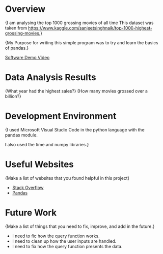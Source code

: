 # Overview

{I am analysing the top 1000 grossing movies of all time This dataset was taken from https://www.kaggle.com/sanjeetsinghnaik/top-1000-highest-grossing-movies.}

{My Purpose for writing this simple program was to try and learn the basics of pandas.}


[Software Demo Video](https://www.youtube.com/watch?v=hlC86ZD7twA)

# Data Analysis Results

{What year had the highest sales?}
{How many movies grossed over a billion?}

# Development Environment

{I used Microsoft Visual Studio Code in the python language with the pandas module.

I also used the time and numpy libraries.}


# Useful Websites

{Make a list of websites that you found helpful in this project}
* [Stack Overflow](http://stackoverflow.com)
* [Pandas](http://pandas.pydata.org/)

# Future Work

{Make a list of things that you need to fix, improve, and add in the future.}
* I need to fic how the query function works.
* I need to clean up how the user inputs are handled.
* I need to fix how the query function presents the data.